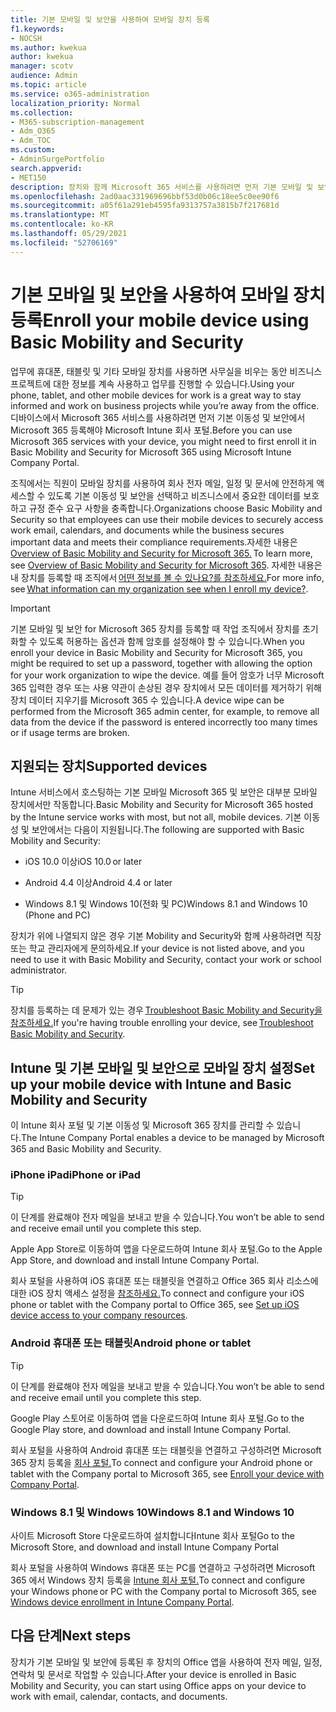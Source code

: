 ```yaml
---
title: 기본 모바일 및 보안을 사용하여 모바일 장치 등록
f1.keywords:
- NOCSH
ms.author: kwekua
author: kwekua
manager: scotv
audience: Admin
ms.topic: article
ms.service: o365-administration
localization_priority: Normal
ms.collection:
- M365-subscription-management
- Adm_O365
- Adm_TOC
ms.custom:
- AdminSurgePortfolio
search.appverid:
- MET150
description: 장치와 함께 Microsoft 365 서비스를 사용하려면 먼저 기본 모바일 및 보안에서 서비스를 등록해야 Microsoft 365.
ms.openlocfilehash: 2ad0aac331969696bbf53d0b06c18ee5c0ee90f6
ms.sourcegitcommit: a05f61a291eb4595fa9313757a3815b7f217681d
ms.translationtype: MT
ms.contentlocale: ko-KR
ms.lasthandoff: 05/29/2021
ms.locfileid: "52706169"
---
```

# <a name="enroll-your-mobile-device-using-basic-mobility-and-security"></a><span data-ttu-id="28c6b-103">기본 모바일 및 보안을 사용하여 모바일 장치 등록</span><span class="sxs-lookup"><span data-stu-id="28c6b-103">Enroll your mobile device using Basic Mobility and Security</span></span>

<span data-ttu-id="28c6b-104">업무에 휴대폰, 태블릿 및 기타 모바일 장치를 사용하면 사무실을 비우는 동안 비즈니스 프로젝트에 대한 정보를 계속 사용하고 업무를 진행할 수 있습니다.</span><span class="sxs-lookup"><span data-stu-id="28c6b-104">Using your phone, tablet, and other mobile devices for work is a great way to stay informed and work on business projects while you’re away from the office.</span></span> <span data-ttu-id="28c6b-105">디바이스에서 Microsoft 365 서비스를 사용하려면 먼저 기본 이동성 및 보안에서 Microsoft 365 등록해야 Microsoft Intune 회사 포털.</span><span class="sxs-lookup"><span data-stu-id="28c6b-105">Before you can use Microsoft 365 services with your device, you might need to first enroll it in Basic Mobility and Security for Microsoft 365 using Microsoft Intune Company Portal.</span></span>

<span data-ttu-id="28c6b-106">조직에서는 직원이 모바일 장치를 사용하여 회사 전자 메일, 일정 및 문서에 안전하게 액세스할 수 있도록 기본 이동성 및 보안을 선택하고 비즈니스에서 중요한 데이터를 보호하고 규정 준수 요구 사항을 충족합니다.</span><span class="sxs-lookup"><span data-stu-id="28c6b-106">Organizations choose Basic Mobility and Security so that employees can use their mobile devices to securely access work email, calendars, and documents while the business secures important data and meets their compliance requirements.</span></span><span data-ttu-id="28c6b-107">자세한 내용은 [Overview of Basic Mobility and Security for Microsoft 365.](overview.md)</span><span class="sxs-lookup"><span data-stu-id="28c6b-107"> To learn more, see [Overview of Basic Mobility and Security for Microsoft 365](overview.md).</span></span> <span data-ttu-id="28c6b-108">자세한 내용은 내 장치를 등록할 때 조직에서 [어떤 정보를 볼 수 있나요?를 참조하세요.](/intune-user-help/what-info-can-your-company-see-when-you-enroll-your-device-in-intune)</span><span class="sxs-lookup"><span data-stu-id="28c6b-108">For more info, see [What information can my organization see when I enroll my device?](/intune-user-help/what-info-can-your-company-see-when-you-enroll-your-device-in-intune).</span></span>

>[!IMPORTANT] 
><span data-ttu-id="28c6b-109">기본 모바일 및 보안 for Microsoft 365 장치를 등록할 때 작업 조직에서 장치를 초기화할 수 있도록 허용하는 옵션과 함께 암호를 설정해야 할 수 있습니다.</span><span class="sxs-lookup"><span data-stu-id="28c6b-109">When you enroll your device in Basic Mobility and Security for Microsoft 365, you might be required to set up a password, together with allowing the option for your work organization to wipe the device.</span></span> <span data-ttu-id="28c6b-110">예를 들어 암호가 너무 Microsoft 365 입력한 경우 또는 사용 약관이 손상된 경우 장치에서 모든 데이터를 제거하기 위해 장치 데이터 지우기를 Microsoft 365 수 있습니다.</span><span class="sxs-lookup"><span data-stu-id="28c6b-110">A device wipe can be performed from the Microsoft 365 admin center, for example, to remove all data from the device if the password is entered incorrectly too many times or if usage terms are broken.</span></span>

## <a name="supported-devices"></a><span data-ttu-id="28c6b-111">지원되는 장치</span><span class="sxs-lookup"><span data-stu-id="28c6b-111">Supported devices</span></span>

<span data-ttu-id="28c6b-112">Intune 서비스에서 호스팅하는 기본 모바일 Microsoft 365 및 보안은 대부분 모바일 장치에서만 작동합니다.</span><span class="sxs-lookup"><span data-stu-id="28c6b-112">Basic Mobility and Security for Microsoft 365 hosted by the Intune service works with most, but not all, mobile devices.</span></span> <span data-ttu-id="28c6b-113">기본 이동성 및 보안에서는 다음이 지원됩니다.</span><span class="sxs-lookup"><span data-stu-id="28c6b-113">The following are supported with Basic Mobility and Security:</span></span>

- <span data-ttu-id="28c6b-114">iOS 10.0 이상</span><span class="sxs-lookup"><span data-stu-id="28c6b-114">iOS 10.0 or later</span></span>

- <span data-ttu-id="28c6b-115">Android 4.4 이상</span><span class="sxs-lookup"><span data-stu-id="28c6b-115">Android 4.4 or later</span></span>

- <span data-ttu-id="28c6b-116">Windows 8.1 및 Windows 10(전화 및 PC)</span><span class="sxs-lookup"><span data-stu-id="28c6b-116">Windows 8.1 and Windows 10 (Phone and PC)</span></span>

<span data-ttu-id="28c6b-117">장치가 위에 나열되지 않은 경우 기본 Mobility and Security와 함께 사용하려면 직장 또는 학교 관리자에게 문의하세요.</span><span class="sxs-lookup"><span data-stu-id="28c6b-117">If your device is not listed above, and you need to use it with Basic Mobility and Security, contact your work or school administrator.</span></span>

>[!TIP]
><span data-ttu-id="28c6b-118">장치를 등록하는 데 문제가 있는 경우 [Troubleshoot Basic Mobility and Security을 참조하세요.](troubleshoot.md)</span><span class="sxs-lookup"><span data-stu-id="28c6b-118">If you're having trouble enrolling your device, see [Troubleshoot Basic Mobility and Security](troubleshoot.md).</span></span>

## <a name="set-up-your-mobile-device-with-intune-and-basic-mobility-and-security"></a><span data-ttu-id="28c6b-119">Intune 및 기본 모바일 및 보안으로 모바일 장치 설정</span><span class="sxs-lookup"><span data-stu-id="28c6b-119">Set up your mobile device with Intune and Basic Mobility and Security</span></span>

<span data-ttu-id="28c6b-120">이 Intune 회사 포털 및 기본 이동성 및 Microsoft 365 장치를 관리할 수 있습니다.</span><span class="sxs-lookup"><span data-stu-id="28c6b-120">The Intune Company Portal enables a device to be managed by Microsoft 365 and Basic Mobility and Security.</span></span>

### <a name="iphone-or-ipad"></a><span data-ttu-id="28c6b-121">iPhone iPad</span><span class="sxs-lookup"><span data-stu-id="28c6b-121">iPhone or iPad</span></span>

>[!TIP]
><span data-ttu-id="28c6b-122">이 단계를 완료해야 전자 메일을 보내고 받을 수 있습니다.</span><span class="sxs-lookup"><span data-stu-id="28c6b-122">You won’t be able to send and receive email until you complete this step.</span></span>

<span data-ttu-id="28c6b-123">Apple App Store로 이동하여 앱을 다운로드하여 Intune 회사 포털.</span><span class="sxs-lookup"><span data-stu-id="28c6b-123">Go to the Apple App Store, and download and install Intune Company Portal.</span></span>

<span data-ttu-id="28c6b-124">회사 포털을 사용하여 iOS 휴대폰 또는 태블릿을 연결하고 Office 365 회사 리소스에 대한 iOS 장치 액세스 설정을 [참조하세요.](/mem/intune/user-help/enroll-your-device-in-intune-ios)</span><span class="sxs-lookup"><span data-stu-id="28c6b-124">To connect and configure your iOS phone or tablet with the Company portal to Office 365, see [Set up iOS device access to your company resources](/mem/intune/user-help/enroll-your-device-in-intune-ios).</span></span>

### <a name="android-phone-or-tablet"></a><span data-ttu-id="28c6b-125">Android 휴대폰 또는 태블릿</span><span class="sxs-lookup"><span data-stu-id="28c6b-125">Android phone or tablet</span></span>

>[!TIP]
><span data-ttu-id="28c6b-126">이 단계를 완료해야 전자 메일을 보내고 받을 수 있습니다.</span><span class="sxs-lookup"><span data-stu-id="28c6b-126">You won’t be able to send and receive email until you complete this step.</span></span>

<span data-ttu-id="28c6b-127">Google Play 스토어로 이동하여 앱을 다운로드하여 Intune 회사 포털.</span><span class="sxs-lookup"><span data-stu-id="28c6b-127">Go to the Google Play store, and download and install Intune Company Portal.</span></span>

<span data-ttu-id="28c6b-128">회사 포털을 사용하여 Android 휴대폰 또는 태블릿을 연결하고 구성하려면 Microsoft 365 장치 등록을 [회사 포털.](/mem/intune/user-help/enroll-device-android-company-portal)</span><span class="sxs-lookup"><span data-stu-id="28c6b-128">To connect and configure your Android phone or tablet with the Company portal to Microsoft 365, see [Enroll your device with Company Portal](/mem/intune/user-help/enroll-device-android-company-portal).</span></span>

### <a name="windows-81-and-windows-10"></a><span data-ttu-id="28c6b-129">Windows 8.1 및 Windows 10</span><span class="sxs-lookup"><span data-stu-id="28c6b-129">Windows 8.1 and Windows 10</span></span>

<span data-ttu-id="28c6b-130">사이트 Microsoft Store 다운로드하여 설치합니다Intune 회사 포털</span><span class="sxs-lookup"><span data-stu-id="28c6b-130">Go to the Microsoft Store, and download and install Intune Company Portal</span></span>

<span data-ttu-id="28c6b-131">회사 포털을 사용하여 Windows 휴대폰 또는 PC를 연결하고 구성하려면 Microsoft 365 에서 Windows 장치 등록을 [Intune 회사 포털.](/intune-user-help/windows-enrollment-company-portal)</span><span class="sxs-lookup"><span data-stu-id="28c6b-131">To connect and configure your Windows phone or PC with the Company portal to Microsoft 365, see [Windows device enrollment in Intune Company Portal](/intune-user-help/windows-enrollment-company-portal).</span></span>

## <a name="next-steps"></a><span data-ttu-id="28c6b-132">다음 단계</span><span class="sxs-lookup"><span data-stu-id="28c6b-132">Next steps</span></span>

<span data-ttu-id="28c6b-133">장치가 기본 모바일 및 보안에 등록된 후 장치의 Office 앱을 사용하여 전자 메일, 일정, 연락처 및 문서로 작업할 수 있습니다.</span><span class="sxs-lookup"><span data-stu-id="28c6b-133">After your device is enrolled in Basic Mobility and Security, you can start using Office apps on your device to work with email, calendar, contacts, and documents.</span></span>